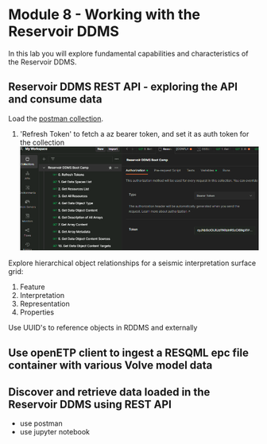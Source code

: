 # Module 8 - Working with the Reservoir DDMS

In this lab you will explore fundamental capabilities and characteristics of the Reservoir DDMS. 

## Reservoir DDMS REST API - exploring the API and consume data 

Load the [postman collection](https://github.com/EirikHaughom/OSDUBootcamp/edit/main/Labs/Module%208%20-%20Working%20with%20the%20Reservoir%20DDMS/readme.md). 



1. 'Refresh Token' to fetch a az bearer token, and set it as auth token for the collection   
![get a token and set it](rddms-token.png)


Explore hierarchical object relationships for a seismic interpretation surface grid:
1. Feature
2. Interpretation
3. Representation
4. Properties

Use UUID's to reference objects in RDDMS and externally

## Use openETP client to ingest a RESQML epc file container with various Volve model data

## Discover and retrieve data loaded in the Reservoir DDMS using REST API

- use postman
- use jupyter notebook


